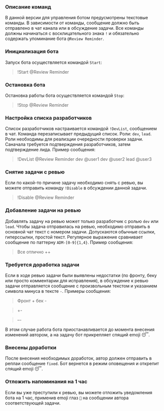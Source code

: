 ### Описание команд

В данной версии для управления ботом предусмотрены текстовые команды. В зависимости от команды, сообщение должно быть отправлено в чат канала или в обсуждение задачи. Все команды должны начинаться с восклицательного знака `!` и обязательно содержать упоминание бота `@Review Reminder`.

### **Инициализация бота**

Запуск бота осуществляется командой `Start`:

> !Start @Review Reminder
> 

### Остановка **бота**

Остановка работы бота осуществляется командой `Stop`:

> !Stop @Review Reminder
> 

### **Настройка списка разработчиков**

Список разработчиков настраивается командой `!DevList`, сообщением в чат. Команда перезаписывает предыдущий список. Роли: `dev`, `lead`. Роли необходимы для реализции очередности проверки задачи. Саначала требуется подтверждения разработчиков, затем подтверждение лида. Пример сообщения:

> !DevList @Review Reminder
dev @user1
dev @user2
lead @user3
> 

### Снятие задачи с ревью

Если по какой-то причине задачу необходимо снять с ревью, вы можете отправить команду `!Disable` в обсуждении данной задачи.

> !Disable @Review Reminder
> 

### **Добавление задачи на ревью**

Добавлять задачу на ревью может только разработчик с ролью `dev` или `lead`. Чтобы задача отправилась на ревью, необходимо отправить в основной чат текст с номером задачи. Допускаются обычные ссылки, гиперссылки, простой текст. Регулярное выражение сравнивает сообщение по паттерну `ADM-[0-9]{1,4}`. Пример сообщения:

> Все отлично ++
> 

### **Требуется доработка задачи**

Если в ходе ревью задачи были выявлены недостатки (по фронту, беку или просто комментарии для исправления), в обсуждение к ревью задачи отправляется сообщение с произвольным текстом и указанием символа минуса в тексте `-`. Примеры сообщения:

> Фронт + бек -
> 

> +-
> 

> –-
> 

В этом случае работа бота приостанавливается до момента внесения изменений автором, а на задачу бот прикрепляет спящий emoji 😴.

### **Внесены доработки**

После внесения необходимых доработок, автор должен отправить в реплаи сообщение `fixed`. Бот вернется в режим оповещения и открепит спящий emoji 😴.

### **Отложить напоминания на 1 час**

Если вы уже преступили к ревью, вы можете отложить уведомления бота на 1 час, применив emoji глаз `👀` на сообщении автора соответствующей задачи.